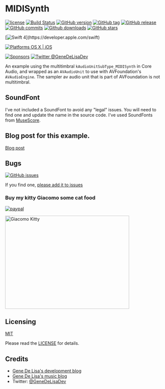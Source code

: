 # MIDISynth


[![license](https://img.shields.io/github/license/mashape/apistatus.svg)](https://en.wikipedia.org/wiki/MIT_License)
[![Build Status](https://travis-ci.org/genedelisa/MIDISynth.svg)](https://travis-ci.org/genedelisa/MIDISynth)
[![GitHub version](https://badge.fury.io/gh/genedelisa%2FMIDISynth.svg)](https://github.com/genedelisa/MIDISynth)
[![GitHub tag](https://img.shields.io/github/tag/genedelisa/MIDISynth.svg)](https://github.com/genedelisa/MIDISynth/)
[![GitHub release](https://img.shields.io/github/release/genedelisa/MIDISynth)](https://github.com/genedelisa/MIDISynth/releases/)
[![GitHub commits](https://img.shields.io/github/commits-since/genedelisa/MIDISynth/v1.0.0.svg)](https://GitHub.com/genedelisa/MIDISynth/commit/)
[![Github downloads](https://img.shields.io/github/downloads/genedelisa/MIDISynth/total.svg)](https://GitHub.com/genedelisa/MIDISynth/releases/)
[![GitHub stars](https://img.shields.io/github/stars/genedelisa/MIDISynth.svg?style=social&label=Star&maxAge=2592000)](https://GitHub.com/genedelisa/SamplerParams/stargazers/)

[![Swift 4](https://img.shields.io/badge/swift4-compatible-4BC51D.svg?style=flat")](https://developer.apple.com/swift)

[![Platforms OS X | iOS](https://img.shields.io/badge/Platforms-OS%20X%20%7C%20iOS-lightgray.svg?style=flat)](https://swift.org/)

[![Sponsors](https://img.shields.io/badge/Sponsors-Rockhopper%20Technologies-orange.svg?style=flat)](http://www.rockhoppertech.com/)
[![Twitter @GeneDeLisaDev](https://img.shields.io/twitter/follow/GeneDeLisaDev.svg?style=social)](https://twitter.com/GeneDeLisaDev)


An example using the multitimbral `kAudioUnitSubType_MIDISynth` in Core Audio, and wrapped as an `AVAudioUnit` to use with AVFoundation's `AVAudioEngine`. The sampler av audio unit that is part of AVFoundation is not multitimbral.

## SoundFont

I've not included a SoundFont to avoid any "legal" issues. You will need to find one and update the name in the source code.
I've used SoundFonts from [MuseScore](https://musescore.org/en/handbook/soundfonts).



## Blog post for this example.

[Blog post](http://www.rockhoppertech.com/blog/multi-timbral-avaudiounitmidiinstrument/)


## Bugs


[![GitHub issues](https://img.shields.io/github/issues/genedelisa/MIDISynth.svg)](https://github.com/genedelisa/MIDISynth/issues)

If you find one, [please add it to issues](https://github.com/genedelisa/MIDISynth/issues)



### Buy my kitty Giacomo some cat food

[![paypal](https://www.paypalobjects.com/en_US/i/btn/btn_donate_SM.gif)](https://www.paypal.com/cgi-bin/webscr?cmd=_donations&business=F5KE9Z29MH8YQ&bnP-DonationsBF:btn_donate_SM.gif:NonHosted)

<img src="http://www.rockhoppertech.com/blog/wp-content/uploads/2016/07/momocoding-1024.png" alt="Giacomo Kitty" width="400" height="300">

## Licensing

[MIT](https://en.wikipedia.org/wiki/MIT_License)

Please read the [LICENSE](LICENSE) for details.

## Credits

*	[Gene De Lisa's development blog](http://rockhoppertech.com/blog/)
*	[Gene De Lisa's music blog](http://genedelisa.com/)
*   Twitter: [@GeneDeLisaDev](http://twitter.com/genedelisadev)
